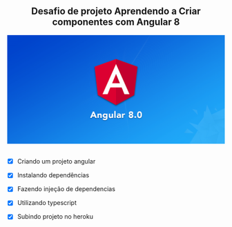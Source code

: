 <div align="center">

## Desafio de projeto Aprendendo a Criar componentes com Angular 8
![Angular 8](img/angular-8.png)
</div>



##



- [x] Criando um projeto angular 
- [x] Instalando dependências
- [x] Fazendo injeção de dependencias
- [x] Utilizando typescript
- [x] Subindo projeto no heroku

